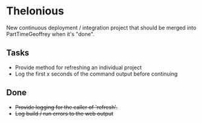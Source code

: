 # Thelonious

New continuous deployment / integration project that should be merged into PartTimeGeoffrey when it's "done".

## Tasks

* Provide method for refreshing an individual project
* Log the first x seconds of the command output before continuing

## Done

* ~~Provide logging for the caller of 'refresh'.~~
* ~~Log build / run errors to the web output~~
